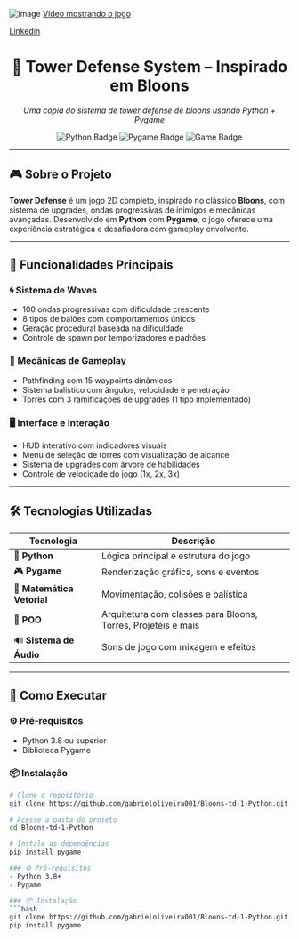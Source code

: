 ![image](https://github.com/user-attachments/assets/1763cec3-a9af-427f-8a49-43657292474a)
[Vídeo mostrando o jogo](https://www.youtube.com/watch?v=nQbCPDrdX7w)

[Linkedin](https://www.linkedin.com/in/gabriel-morais-de-oliveira-72259a359/)

<h1 align="center">🏹 Tower Defense System – Inspirado em Bloons</h1>
<p align="center">
  <i>Uma cópia do sistema de tower defense de bloons usando Python + Pygame</i>
</p>

<p align="center">
  <img src="https://img.shields.io/badge/Python-3.8+-blue?logo=python" alt="Python Badge" />
  <img src="https://img.shields.io/badge/Pygame-2.0+-green?logo=pygame" alt="Pygame Badge" />
  <img src="https://img.shields.io/badge/Projeto-Jogo%202D-lightgrey" alt="Game Badge" />
</p>

---

## 🎮 Sobre o Projeto

**Tower Defense** é um jogo 2D completo, inspirado no clássico **Bloons**, com sistema de upgrades, ondas progressivas de inimigos e mecânicas avançadas. Desenvolvido em **Python** com **Pygame**, o jogo oferece uma experiência estratégica e desafiadora com gameplay envolvente.

---

## 🎯 Funcionalidades Principais

### 🌀 Sistema de Waves
- 100 ondas progressivas com dificuldade crescente
- 8 tipos de balões com comportamentos únicos
- Geração procedural baseada na dificuldade
- Controle de spawn por temporizadores e padrões

### 🧠 Mecânicas de Gameplay
- Pathfinding com 15 waypoints dinâmicos
- Sistema balístico com ângulos, velocidade e penetração
- Torres com 3 ramificações de upgrades (1 tipo implementado)

### 🖥️ Interface e Interação
- HUD interativo com indicadores visuais
- Menu de seleção de torres com visualização de alcance
- Sistema de upgrades com árvore de habilidades
- Controle de velocidade do jogo (1x, 2x, 3x)

---

## 🛠️ Tecnologias Utilizadas

| Tecnologia | Descrição |
|------------|-----------|
| 🐍 **Python** | Lógica principal e estrutura do jogo |
| 🎮 **Pygame** | Renderização gráfica, sons e eventos |
| 🧮 **Matemática Vetorial** | Movimentação, colisões e balística |
| 🧱 **POO** | Arquitetura com classes para Bloons, Torres, Projetéis e mais |
| 🔊 **Sistema de Áudio** | Sons de jogo com mixagem e efeitos |

---

## 🚀 Como Executar

### ⚙️ Pré-requisitos
- Python 3.8 ou superior
- Biblioteca Pygame

### 📦 Instalação

```bash
# Clone o repositório
git clone https://github.com/gabrieloliveira001/Bloons-td-1-Python.git

# Acesse a pasta do projeto
cd Bloons-td-1-Python

# Instale as dependências
pip install pygame

### ⚙️ Pré-requisitos
- Python 3.8+
- Pygame

### 📦 Instalação
```bash
git clone https://github.com/gabrieloliveira001/Bloons-td-1-Python.git
pip install pygame
```

